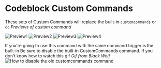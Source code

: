 # Codeblock Custom Commands
These sets of Custom Commands will replace the built-in `customcommands` or `cc`
*Previews of custom command*

![Preview1](https://imgur.com/B1ke9k5.png)
![Preview2](https://imgur.com/NuwPBUC.png)
![Preview3](https://imgur.com/IeIlwze.png)
![Preview4](https://imgur.com/eDdHzyH.png)

If you're going to use this command with the same command trigger is the built-in
Be sure to disable the built-in CustomCommands command.
If you don't know how to watch this gif
*Gif from Black Wolf*
![How to disable the old customcommands command](https://i.imgur.com/eAvOR2N.gif)
